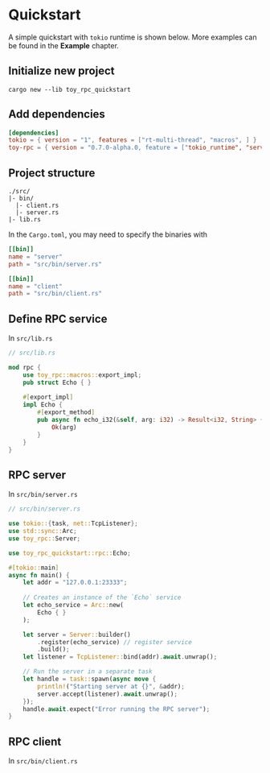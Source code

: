 # Quickstart

A simple quickstart with `tokio` runtime is shown below. More examples can be found in the **Example** chapter.

## Initialize new project

`cargo new --lib toy_rpc_quickstart`

## Add dependencies

```toml
[dependencies]
tokio = { version = "1", features = ["rt-multi-thread", "macros", ] }
toy-rpc = { version = "0.7.0-alpha.0, feature = ["tokio_runtime", "server", "client"] }
```

## Project structure

```
./src/
|- bin/ 
  |- client.rs
  |- server.rs
|- lib.rs
```

In the `Cargo.toml`, you may need to specify the binaries with 

```toml
[[bin]]
name = "server"
path = "src/bin/server.rs"

[[bin]]
name = "client"
path = "src/bin/client.rs" 
```

## Define RPC service

In `src/lib.rs`

```rust 
// src/lib.rs

mod rpc {
    use toy_rpc::macros::export_impl;
    pub struct Echo { }
    
    #[export_impl]
    impl Echo {
        #[export_method]
        pub async fn echo_i32(&self, arg: i32) -> Result<i32, String> {
            Ok(arg)
        }
    }
}
```

## RPC server

In `src/bin/server.rs`

```rust 
// src/bin/server.rs

use tokio::{task, net::TcpListener};
use std::sync::Arc;
use toy_rpc::Server;

use toy_rpc_quickstart::rpc::Echo;

#[tokio::main]
async fn main() {
    let addr = "127.0.0.1:23333";
    
    // Creates an instance of the `Echo` service
    let echo_service = Arc::new(
        Echo { }
    );

    let server = Server::builder()
        .register(echo_service) // register service
        .build();
    let listener = TcpListener::bind(addr).await.unwrap();

    // Run the server in a separate task
    let handle = task::spawn(async move {
        println!("Starting server at {}", &addr);
        server.accept(listener).await.unwrap();
    });
    handle.await.expect("Error running the RPC server");
}
```

## RPC client

In `src/bin/client.rs`

```rust 

```